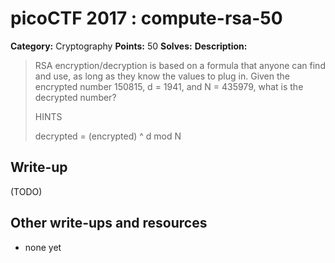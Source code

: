 # picoCTF 2017 : compute-rsa-50

**Category:** Cryptography
**Points:** 50
**Solves:**
**Description:**

> RSA encryption/decryption is based on a formula that anyone can find and use, as long as they know the values to plug in. Given the encrypted number 150815, d = 1941, and N = 435979, what is the decrypted number?
>
>
>  HINTS
>
> decrypted = (encrypted) ^ d mod N


## Write-up

(TODO)

## Other write-ups and resources

* none yet
